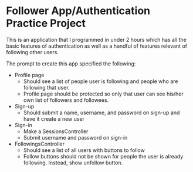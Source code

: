 Follower App/Authentication Practice Project
==============================
This is an application that I programmed in under 2 hours which has all the basic features of authentication as well as a handful of features relevant of following other users.

The prompt to create this app specified the following:

* Profile page
  * Should see a list of people user is following and people who
    are following that user.
  * Profile page should be protected so only that user can see his/her
    own list of followers and followees.
* Sign-up
  * Should submit a name, username, and password on sign-up and have
    it create a new user
* Sign-in
  * Make a SessionsController
  * Submit username and password on sign-in
* FollowingsController
  * Should see a list of all users with buttons to follow
  * Follow buttons should not be shown for people the user is
    already following. Instead, show unfollow button.
